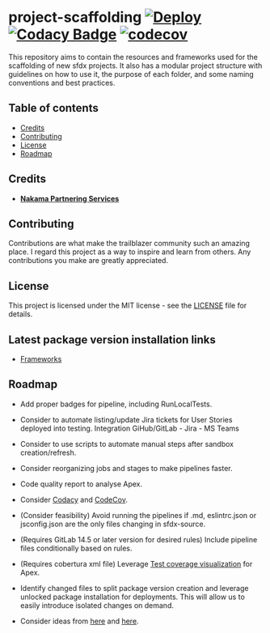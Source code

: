 # project-scaffolding [![Deploy](https://github.com/Nakama-Partnering-Services/project-scaffolding/actions/workflows/deploy.yaml/badge.svg)](https://github.com/Nakama-Partnering-Services/project-scaffolding/actions/workflows/deploy.yaml) [![Codacy Badge](https://app.codacy.com/project/badge/Grade/31cf577135ee43f387303e55666f1b20)](https://www.codacy.com/gh/Nakama-Partnering-Services/project-scaffolding/dashboard?utm_source=github.com&utm_medium=referral&utm_content=Nakama-Partnering-Services/project-scaffolding&utm_campaign=Badge_Grade) [![codecov](https://codecov.io/gh/jdkgabri/sfdx-actions-demo/branch/code-checks-action/graph/badge.svg)](https://codecov.io/gh/jdkgabri/project-scaffolding)

This repository aims to contain the resources and frameworks used for the scaffolding of new sfdx projects. It also has a modular project structure with guidelines on how to use it, the purpose of each folder, and some naming conventions and best practices.

## Table of contents

-   [Credits](#credits)
-   [Contributing](#contributing)
-   [License](#license)
-   [Roadmap](#roadmap)

## Credits

-   [**Nakama Partnering Services**](https://github.com/Nakama-Partnering-Services)

## Contributing

Contributions are what make the trailblazer community such an amazing place. I regard this project as a way to inspire and learn from others. Any contributions you make are greatly appreciated.

## License

This project is licensed under the MIT license - see the [LICENSE](/LICENSE) file for details.

## Latest package version installation links

-   [Frameworks](https://login.salesforce.com/packaging/installPackage.apexp?p0=04t7Q000000cifCQAQ)

## Roadmap

-   Add proper badges for pipeline, including RunLocalTests.

-   Consider to automate listing/update Jira tickets for User Stories deployed into testing. Integration GiHub/GitLab - Jira - MS Teams

-   Consider to use scripts to automate manual steps after sandbox creation/refresh.

-   Consider reorganizing jobs and stages to make pipelines faster.

-   Code quality report to analyse Apex.

-   Consider [Codacy](https://docs.codacy.com/coverage-reporter/) and [CodeCov](https://about.codecov.io/tool/gitlab-ci/).

-   (Consider feasibility) Avoid running the pipelines if .md, eslintrc.json or jsconfig.json are the only files changing in sfdx-source.

-   (Requires GitLab 14.5 or later version for desired rules) Include pipeline files conditionally based on rules.

-   (Requires cobertura xml file) Leverage [Test coverage visualization](https://docs.gitlab.com/ee/user/project/merge_requests/test_coverage_visualization.html) for Apex.

-   Identify changed files to split package version creation and leverage unlocked package installation for deployments. This will allow us to easily introduce isolated changes on demand.

-   Consider ideas from [here](https://github.com/dxatscale/dxatscale-template/blob/main/.gitlab-ci.yml) and [here](https://gitlab.com/sfdx/sfdx-cicd-template/-/blob/master/Salesforce.gitlab-ci.yml).
